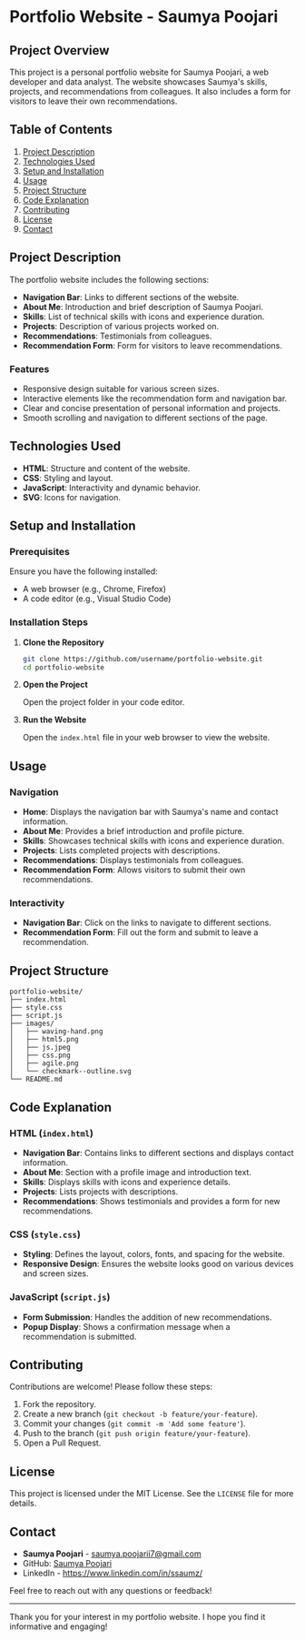 # Portfolio Website - Saumya Poojari

## Project Overview

This project is a personal portfolio website for Saumya Poojari, a web developer and data analyst. The website showcases Saumya's skills, projects, and recommendations from colleagues. It also includes a form for visitors to leave their own recommendations.

## Table of Contents

1. [Project Description](#project-description)
2. [Technologies Used](#technologies-used)
3. [Setup and Installation](#setup-and-installation)
4. [Usage](#usage)
5. [Project Structure](#project-structure)
6. [Code Explanation](#code-explanation)
7. [Contributing](#contributing)
8. [License](#license)
9. [Contact](#contact)

## Project Description

The portfolio website includes the following sections:

- **Navigation Bar**: Links to different sections of the website.
- **About Me**: Introduction and brief description of Saumya Poojari.
- **Skills**: List of technical skills with icons and experience duration.
- **Projects**: Description of various projects worked on.
- **Recommendations**: Testimonials from colleagues.
- **Recommendation Form**: Form for visitors to leave recommendations.

### Features

- Responsive design suitable for various screen sizes.
- Interactive elements like the recommendation form and navigation bar.
- Clear and concise presentation of personal information and projects.
- Smooth scrolling and navigation to different sections of the page.

## Technologies Used

- **HTML**: Structure and content of the website.
- **CSS**: Styling and layout.
- **JavaScript**: Interactivity and dynamic behavior.
- **SVG**: Icons for navigation.

## Setup and Installation

### Prerequisites

Ensure you have the following installed:

- A web browser (e.g., Chrome, Firefox)
- A code editor (e.g., Visual Studio Code)

### Installation Steps

1. **Clone the Repository**

   ```bash
   git clone https://github.com/username/portfolio-website.git
   cd portfolio-website
   ```

2. **Open the Project**

   Open the project folder in your code editor.

3. **Run the Website**

   Open the `index.html` file in your web browser to view the website.

## Usage

### Navigation

- **Home**: Displays the navigation bar with Saumya's name and contact information.
- **About Me**: Provides a brief introduction and profile picture.
- **Skills**: Showcases technical skills with icons and experience duration.
- **Projects**: Lists completed projects with descriptions.
- **Recommendations**: Displays testimonials from colleagues.
- **Recommendation Form**: Allows visitors to submit their own recommendations.

### Interactivity

- **Navigation Bar**: Click on the links to navigate to different sections.
- **Recommendation Form**: Fill out the form and submit to leave a recommendation.

## Project Structure

```
portfolio-website/
├── index.html
├── style.css
├── script.js
├── images/
│   ├── waving-hand.png
│   ├── html5.png
│   ├── js.jpeg
│   ├── css.png
│   ├── agile.png
│   └── checkmark--outline.svg
└── README.md
```

## Code Explanation

### HTML (`index.html`)

- **Navigation Bar**: Contains links to different sections and displays contact information.
- **About Me**: Section with a profile image and introduction text.
- **Skills**: Displays skills with icons and experience details.
- **Projects**: Lists projects with descriptions.
- **Recommendations**: Shows testimonials and provides a form for new recommendations.

### CSS (`style.css`)

- **Styling**: Defines the layout, colors, fonts, and spacing for the website.
- **Responsive Design**: Ensures the website looks good on various devices and screen sizes.

### JavaScript (`script.js`)

- **Form Submission**: Handles the addition of new recommendations.
- **Popup Display**: Shows a confirmation message when a recommendation is submitted.

## Contributing

Contributions are welcome! Please follow these steps:

1. Fork the repository.
2. Create a new branch (`git checkout -b feature/your-feature`).
3. Commit your changes (`git commit -m 'Add some feature'`).
4. Push to the branch (`git push origin feature/your-feature`).
5. Open a Pull Request.

## License

This project is licensed under the MIT License. See the `LICENSE` file for more details.

## Contact

- **Saumya Poojari** - [saumya.poojarii7@gmail.com](mailto:saumya.poojari@gmail.com)
- GitHub: [Saumya Poojari](https://github.com/username)
- LinkedIn - https://www.linkedin.com/in/ssaumz/

Feel free to reach out with any questions or feedback!

---

Thank you for your interest in my portfolio website. I hope you find it informative and engaging!
